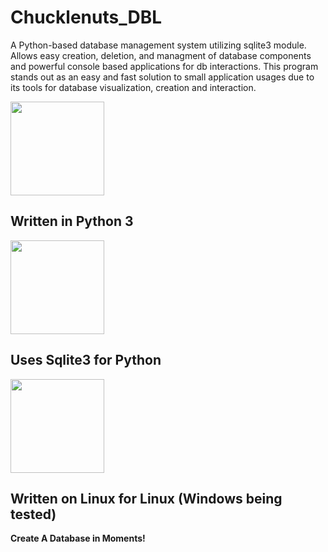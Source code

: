 # Chucklenuts_DBL
A Python-based database management system utilizing sqlite3 module. Allows easy creation, deletion, and managment of database components and powerful console based applications for db interactions. This program stands out as an easy and fast solution to small application usages due to its tools for database visualization, creation and interaction.

<img src="https://i.imgur.com/NfdERT5.png" width="150px" align="center">

## Written in Python 3

<img src="https://i.imgur.com/RA8FlnE.png" width="150px" align="center">

## Uses Sqlite3 for Python

<img src="https://i.imgur.com/BNQ8q8W.png" width="150px" align="center">

## Written on Linux for Linux (Windows being tested)

**Create A Database in Moments!**
